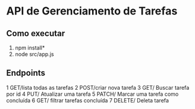 # API de Gerenciamento de Tarefas


## Como executar

1. npm install*
2. node src/app.js

## Endpoints
1 GET/lista todas as tarefas
2 POST/criar nova tarefa
3 GET/ Buscar tarefa por id 
4 PUT/ Atualizar uma tarefa 
5 PATCH/ Marcar uma tarefa como concluída 
6 GET/ filtrar tarefas concluída 
7 DELETE/ Deleta tarefa